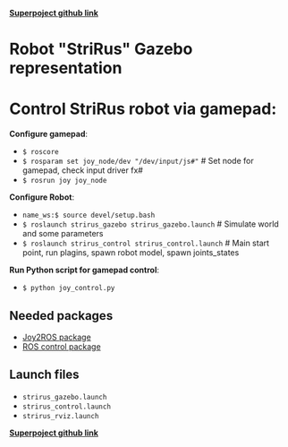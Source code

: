[**Superpoject github link**](https://github.com/Lupasic/strirus_full)

# Robot "StriRus" Gazebo representation

# Control StriRus robot via gamepad:

**Configure gamepad**:
- ```$ roscore```
- ```$ rosparam set joy_node/dev "/dev/input/js#"``` # Set node for gamepad, check input driver fx#
- ```$ rosrun joy joy_node```

**Configure Robot**:
- ```name_ws:$ source devel/setup.bash```
- ```$ roslaunch strirus_gazebo strirus_gazebo.launch``` # Simulate world and some parameters
- ```$ roslaunch strirus_control strirus_control.launch``` # Main start point, run plagins, spawn robot model, spawn joints_states

**Run Python script for gamepad control**:
- ```$ python joy_control.py``` 

## Needed packages
- [Joy2ROS package](http://wiki.ros.org/joy/Tutorials/ConfiguringALinuxJoystick)
- [ROS control package](http://wiki.ros.org/ros_control)
## Launch files

- ```strirus_gazebo.launch```
- ```strirus_control.launch```
- ```strirus_rviz.launch```

[**Superpoject github link**](https://github.com/Lupasic/strirus_full)

